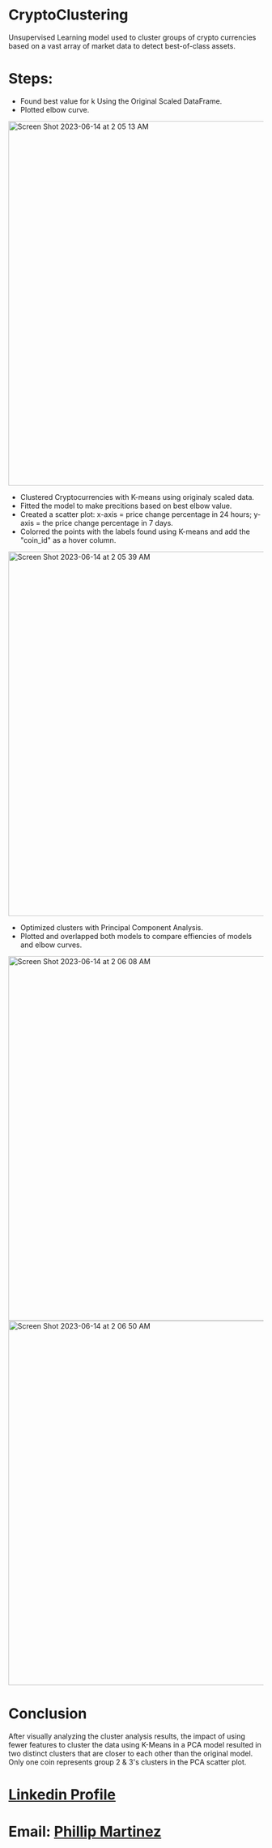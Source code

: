 # CryptoClustering

Unsupervised Learning model used to cluster groups of crypto currencies based on a vast array of market data to detect best-of-class assets.

# Steps:

* Found best value for k Using the Original Scaled DataFrame.
* Plotted elbow curve.
 <img width="720" alt="Screen Shot 2023-06-14 at 2 05 13 AM" src="https://github.com/Phil-Mart/CryptoClustering/assets/120279988/1cbfbc41-fe46-4068-9e09-e0b3648b7a7a">

* Clustered Cryptocurrencies with K-means using originaly scaled data.
* Fitted the model to make precitions based on best elbow value.
* Created a scatter plot: x-axis = price change percentage in 24 hours; y-axis = the price change percentage in 7 days. 
* Colorred the points with the labels found using K-means and add the "coin_id" as a hover column.
<img width="720" alt="Screen Shot 2023-06-14 at 2 05 39 AM" src="https://github.com/Phil-Mart/CryptoClustering/assets/120279988/da50fde8-ed7e-4749-b2a5-607ad8a1a9a0">


* Optimized clusters with Principal Component Analysis.
* Plotted and overlapped both models to compare effiencies of models and elbow curves. 
<img width="720" alt="Screen Shot 2023-06-14 at 2 06 08 AM" src="https://github.com/Phil-Mart/CryptoClustering/assets/120279988/cdf5e68b-4c5f-431b-a174-807b54061b63">
<img width="720" alt="Screen Shot 2023-06-14 at 2 06 50 AM" src="https://github.com/Phil-Mart/CryptoClustering/assets/120279988/a484cecb-81de-4e12-8273-e472c730691f">



# Conclusion

After visually analyzing the cluster analysis results, the impact of using fewer features to cluster the data using K-Means in a PCA model resulted in two distinct clusters that are closer to each other than the original model. Only one coin represents group 2 & 3's clusters in the PCA scatter plot.

# [Linkedin Profile](linkedin.com/in/phil-mart) 
# Email: [Phillip Martinez](PhillipMartinez@my.unt.edu) 
